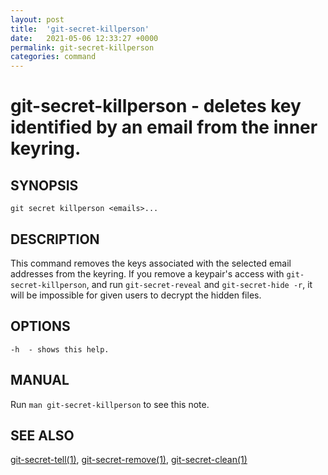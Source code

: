 ```yaml
---
layout: post
title:  'git-secret-killperson'
date:   2021-05-06 12:33:27 +0000
permalink: git-secret-killperson
categories: command
---
```

git-secret-killperson - deletes key identified by an email from the inner keyring.
==================================================================================

## SYNOPSIS

    git secret killperson <emails>...


## DESCRIPTION
This command removes the keys associated with the selected email addresses from the keyring. 
If you remove a keypair's access with `git-secret-killperson`, and run `git-secret-reveal` and `git-secret-hide -r`,
it will be impossible for given users to decrypt the hidden files.


## OPTIONS

    -h  - shows this help.


## MANUAL

Run `man git-secret-killperson` to see this note.


## SEE ALSO

[git-secret-tell(1)](http://git-secret.io/git-secret-tell), [git-secret-remove(1)](http://git-secret.io/git-secret-remove),
[git-secret-clean(1)](http://git-secret.io/git-secret-clean)
